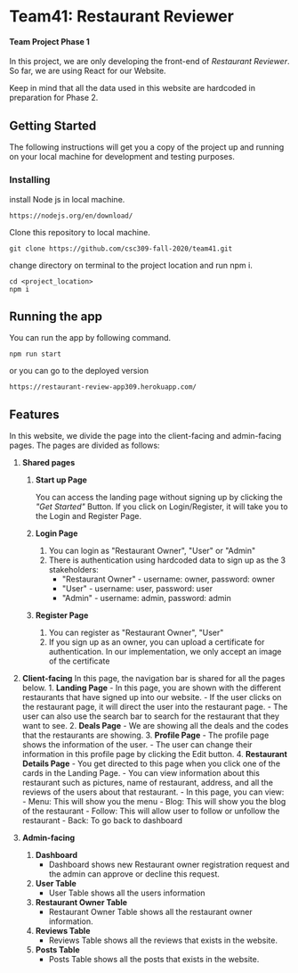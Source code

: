 # Team41: Restaurant Reviewer

#### Team Project Phase 1

In this project, we are only developing the front-end of _Restaurant Reviewer_.
So far, we are using React for our Website.


Keep in mind that all the data used in this website are hardcoded in preparation for Phase 2.
## Getting Started

The following instructions will get you a copy of the project up and running on your local machine for development and testing purposes.

### Installing
install Node js in local machine.
```
https://nodejs.org/en/download/
```
Clone this repository to local machine. 
```
git clone https://github.com/csc309-fall-2020/team41.git
```
change directory on terminal to the project location and run npm i. 
```
cd <project_location>
npm i
```

## Running the app
You can run the app by following command.

```
npm run start
```
or you can go to the deployed version
```
https://restaurant-review-app309.herokuapp.com/
```

## Features

In this website, we divide the page into the client-facing and admin-facing pages.
The pages are divided as follows:

1. **Shared pages**

   1. **Start up Page**

      You can access the landing page without signing up by clicking the _"Get Started"_ Button.
      If you click on Login/Register, it will take you to the Login and Register Page.

   2. **Login Page**
      1. You can login as "Restaurant Owner", "User" or "Admin"
      2. There is authentication using hardcoded data to sign up as the 3 stakeholders:
         - "Restaurant Owner" - username: owner, password: owner
         - "User" - username: user, password: user
         - "Admin" - username: admin, password: admin
   3. **Register Page**
      1. You can register as "Restaurant Owner", "User"
      2. If you sign up as an owner, you can upload a certificate for authentication. In our implementation,
         we only accept an image of the certificate

2. **Client-facing**
   In this page, the navigation bar is shared for all the pages below. 1. **Landing Page** - In this page, you are shown with the different restaurants that have signed up into our website. - If the user clicks on the restaurant page, it will direct the user into the restaurant page. - The user can also use the search bar to search for the restaurant that they want to see. 2. **Deals Page** - We are showing all the deals and the codes that the restaurants are showing. 3. **Profile Page** - The profile page shows the information of the user. - The user can change their information in this profile page by clicking the Edit button. 4. **Restaurant Details Page** - You get directed to this page when you click one of the cards in the Landing Page. - You can view information about this restaurant such as pictures, name of restaurant, address,
   and all the reviews of the users about that restaurant. - In this page, you can view: - Menu: This will show you the menu - Blog: This will show you the blog of the restaurant - Follow: This will allow user to follow or unfollow the restaurant - Back: To go back to dashboard
3. **Admin-facing**
   1. **Dashboard**
      - Dashboard shows new Restaurant owner registration request and the admin can approve or decline this request.
   2. **User Table**
      - User Table shows all the users information
   3. **Restaurant Owner Table**
      - Restaurant Owner Table shows all the restaurant owner information.
   4. **Reviews Table**
      - Reviews Table shows all the reviews that exists in the website.
   5. **Posts Table**
      - Posts Table shows all the posts that exists in the website.
